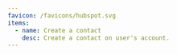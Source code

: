 ```yaml
---
favicon: /favicons/hubspot.svg
items:
  - name: Create a contact
    desc: Create a contact on user's account.
---
```


<script setup>
  import CustomListing from '../../components/CustomListing.vue'
</script>

<CustomListing />

